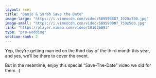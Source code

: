 ```yaml
---
layout: reel
title: "Banjo & Sarah Save the Date"
image-large: "https://i.vimeocdn.com/video/589599807_1920x700.jpg"
image-small: "https://i.vimeocdn.com/video/589599807_750x500.jpg"
link: "https://player.vimeo.com/video/181036091"
type: "pre-wedding"
section-rank: 2
---
```

Yep, they’re getting married on the third day of the third month this year, and yes, we’ll be there to cover the event.

But in the meantime, enjoy this special “Save-The-Date” video we did for them. :)